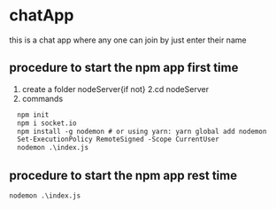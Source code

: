 # chatApp
this is a chat app where any one can join by just enter their name


## procedure to start the npm app first time
1. create a folder nodeServer{if not}
2.cd nodeServer
3. commands
  ```diff
    npm init
    npm i socket.io
    npm install -g nodemon # or using yarn: yarn global add nodemon
    Set-ExecutionPolicy RemoteSigned -Scope CurrentUser
    nodemon .\index.js
  ```

## procedure to start the npm app rest time
```nodemon .\index.js```

